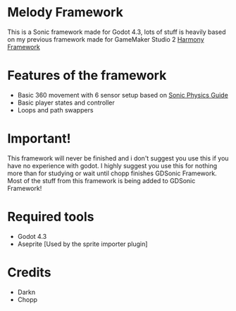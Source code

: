 # Melody Framework
This is a Sonic framework made for Godot 4.3, lots of stuff is heavily based on my previous framework made for GameMaker Studio 2 [Harmony Framework](https://github.com/DarkD04/Harmony-Framework)

# Features of the framework
- Basic 360 movement with 6 sensor setup based on [Sonic Physics Guide](https://info.sonicretro.org/Sonic_Physics_Guide)
- Basic player states and controller
- Loops and path swappers

# Important!
This framework will never be finished and i don't suggest you use this if you have no experience with godot. I highly suggest you use this for nothing more than for studying or wait until chopp finishes GDSonic Framework. Most of the stuff from this framework is being added to GDSonic Framework!

# Required tools
- Godot 4.3
- Aseprite [Used by the sprite importer plugin]

# Credits
- Darkn
- Chopp
